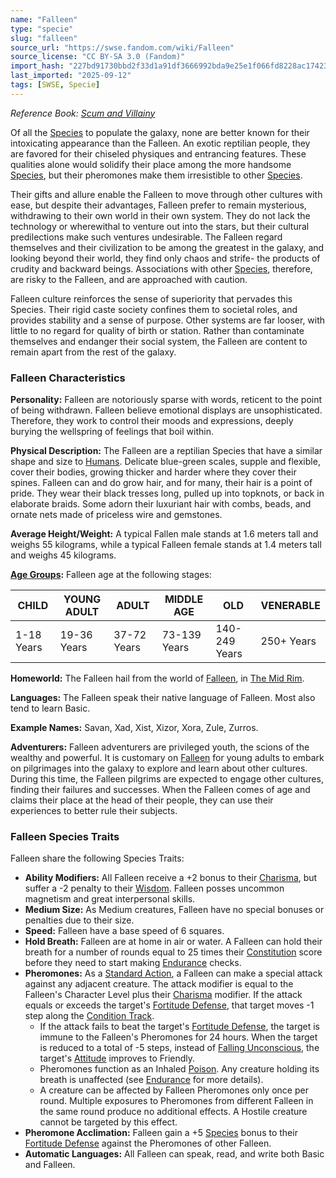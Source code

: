 ```yaml
---
name: "Falleen"
type: "specie"
slug: "falleen"
source_url: "https://swse.fandom.com/wiki/Falleen"
source_license: "CC BY-SA 3.0 (Fandom)"
import_hash: "227bd91730bbd2f33d1a91df3666992bda9e25e1f066fd8228ac17423f07e67c"
last_imported: "2025-09-12"
tags: [SWSE, Specie]
---
```

*Reference Book: [Scum and Villainy](https://swse.fandom.com/wiki/Star_Wars_Saga_Edition_Scum_and_Villainy)*

Of all the [Species](https://swse.fandom.com/wiki/Species) to populate the galaxy, none are better known for their intoxicating appearance than the Falleen. An exotic reptilian people, they are favored for their chiseled physiques and entrancing features. These qualities alone would solidify their place among the more handsome [Species](https://swse.fandom.com/wiki/Species), but their pheromones make them irresistible to other [Species](https://swse.fandom.com/wiki/Species).

Their gifts and allure enable the Falleen to move through other cultures with ease, but despite their advantages, Falleen prefer to remain mysterious, withdrawing to their own world in their own system. They do not lack the technology or wherewithal to venture out into the stars, but their cultural predilections make such ventures undesirable. The Falleen regard themselves and their civilization to be among the greatest in the galaxy, and looking beyond their world, they find only chaos and strife- the products of crudity and backward beings. Associations with other [Species](https://swse.fandom.com/wiki/Species), therefore, are risky to the Falleen, and are approached with caution.

Falleen culture reinforces the sense of superiority that pervades this Species. Their rigid caste society confines them to societal roles, and provides stability and a sense of purpose. Other systems are far looser, with little to no regard for quality of birth or station. Rather than contaminate themselves and endanger their social system, the Falleen are content to remain apart from the rest of the galaxy.

### Falleen Characteristics
**Personality:** Falleen are notoriously sparse with words, reticent to the point of being withdrawn. Falleen believe emotional displays are unsophisticated. Therefore, they work to control their moods and expressions, deeply burying the wellspring of feelings that boil within.

**Physical Description:** The Falleen are a reptilian Species that have a similar shape and size to [Humans](https://swse.fandom.com/wiki/Humans). Delicate blue-green scales, supple and flexible, cover their bodies, growing thicker and harder where they cover their spines. Falleen can and do grow hair, and for many, their hair is a point of pride. They wear their black tresses long, pulled up into topknots, or back in elaborate braids. Some adorn their luxuriant hair with combs, beads, and ornate nets made of priceless wire and gemstones. 

**Average Height/Weight:** A typical Fallen male stands at 1.6 meters tall and weighs 55 kilograms, while a typical Falleen female stands at 1.4 meters tall and weighs 45 kilograms.

**[Age Groups](https://swse.fandom.com/wiki/Age_Groups):** Falleen age at the following stages:

| CHILD | YOUNG ADULT | ADULT | MIDDLE AGE | OLD | VENERABLE |
| --- | --- | --- | --- | --- | --- |
| 1-18 Years | 19-36 Years | 37-72 Years | 73-139 Years | 140-249 Years | 250+ Years |

**Homeworld:** The Falleen hail from the world of [Falleen](https://swse.fandom.com/wiki/Falleen_(Planet)), in [The Mid Rim](https://swse.fandom.com/wiki/The_Mid_Rim).

**Languages:** The Falleen speak their native language of Falleen. Most also tend to learn Basic.

**Example Names:** Savan, Xad, Xist, Xizor, Xora, Zule, Zurros.

**Adventurers:** Falleen adventurers are privileged youth, the scions of the wealthy and powerful. It is customary on [Falleen](https://swse.fandom.com/wiki/Falleen_(Planet)) for young adults to embark on pilgrimages into the galaxy to explore and learn about other cultures. During this time, the Falleen pilgrims are expected to engage other cultures, finding their failures and successes. When the Falleen comes of age and claims their place at the head of their people, they can use their experiences to better rule their subjects.

### Falleen Species Traits
Falleen share the following Species Traits:

- **Ability Modifiers:** All Falleen receive a +2 bonus to their [Charisma](https://swse.fandom.com/wiki/Charisma), but suffer a -2 penalty to their [Wisdom](https://swse.fandom.com/wiki/Wisdom). Falleen posses uncommon magnetism and great interpersonal skills.
- **Medium Size:** As Medium creatures, Falleen have no special bonuses or penalties due to their size.
- **Speed:** Falleen have a base speed of 6 squares.
- **Hold Breath:** Falleen are at home in air or water. A Falleen can hold their breath for a number of rounds equal to 25 times their [Constitution](https://swse.fandom.com/wiki/Constitution) score before they need to start making [Endurance](https://swse.fandom.com/wiki/Endurance) checks.
- **Pheromones:** As a [Standard Action](https://swse.fandom.com/wiki/Standard_Action), a Falleen can make a special attack against any adjacent creature. The attack modifier is equal to the Falleen's Character Level plus their [Charisma](https://swse.fandom.com/wiki/Charisma) modifier. If the attack equals or exceeds the target's [Fortitude Defense](https://swse.fandom.com/wiki/Fortitude_Defense), that target moves -1 step along the [Condition Track](https://swse.fandom.com/wiki/Condition_Track).
    - If the attack fails to beat the target's [Fortitude Defense](https://swse.fandom.com/wiki/Fortitude_Defense), the target is immune to the Falleen's Pheromones for 24 hours. When the target is reduced to a total of -5 steps, instead of [Falling Unconscious](https://swse.fandom.com/wiki/Falling_Unconscious), the target's [Attitude](https://swse.fandom.com/wiki/Attitude) improves to Friendly.
    - Pheromones function as an Inhaled [Poison](https://swse.fandom.com/wiki/Poison). Any creature holding its breath is unaffected (see [Endurance](https://swse.fandom.com/wiki/Endurance) for more details).
    - A creature can be affected by Falleen Pheromones only once per round. Multiple exposures to Pheromones from different Falleen in the same round produce no additional effects. A Hostile creature cannot be targeted by this effect.
- **Pheromone Acclimation:** Falleen gain a +5 [Species](https://swse.fandom.com/wiki/Species) bonus to their [Fortitude Defense](https://swse.fandom.com/wiki/Fortitude_Defense) against the Pheromones of other Falleen.
- **Automatic Languages:** All Falleen can speak, read, and write both Basic and Falleen.